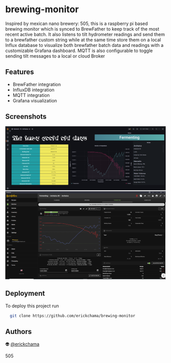 # brewing-monitor

Inspired by mexican nano brewery: 505, this is a raspberry pi based brewing monitor which is synced to BrewFather to keep track of the most recent active batch.
It also listens to tilt hydrometer readings and send them to a brewfather custom string while at the same time store them on a local Influx database to visualize both brewfather batch data and readings with a customizable Grafana dashboard.
MQTT is also configurable to toggle sending tilt messages to a local or cloud Broker

## Features

- BrewFather integration
- InfluxDB integration 
- MQTT integration
- Grafana visualization


## Screenshots

![Grafana dasboard](grafana.PNG) ![BrewFather custom string](brewfather.PNG)

## Deployment

To deploy this project run

```bash
  git clone https://github.com/erickchama/brewing-monitor
```


## Authors

👽 [@erickchama](https://github.com/erickchama)


505

